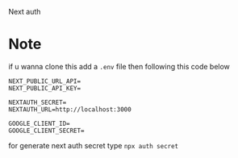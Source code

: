 Next auth

# Note

if u wanna clone this add a `.env` file then following this code below

```
NEXT_PUBLIC_URL_API=
NEXT_PUBLIC_API_KEY=

NEXTAUTH_SECRET=
NEXTAUTH_URL=http://localhost:3000

GOOGLE_CLIENT_ID=
GOOGLE_CLIENT_SECRET=
```

for generate next auth secret type `npx auth secret`
